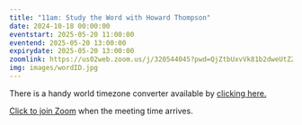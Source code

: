 ```yaml
---
title: "11am: Study the Word with Howard Thompson"
date: 2024-10-18 00:00:00
eventstart: 2025-05-20 11:00:00
eventend: 2025-05-20 13:00:00
expirydate: 2025-05-20 13:00:00
zoomlink: https://us02web.zoom.us/j/320544045?pwd=QjZtbUxvVk81b2dweUtZZTE3ZE9IZz09
img: images/wordID.jpg
---
```


There is a handy world timezone converter available by [clicking here.](https://www.timeanddate.com/worldclock/converter.html)

[Click to join Zoom](https://us02web.zoom.us/j/320544045?pwd=QjZtbUxvVk81b2dweUtZZTE3ZE9IZz09) when the meeting time arrives.